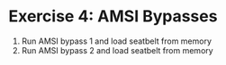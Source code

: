 # Exercise 4: AMSI Bypasses
1. Run AMSI bypass 1 and load seatbelt from memory
2. Run AMSI bypass 2 and load seatbelt from memory
